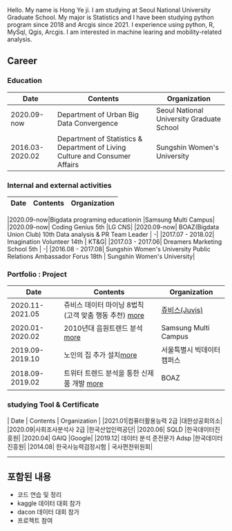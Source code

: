 

Hello. My name is Hong Ye ji. I am studying at Seoul National University Graduate School.
My major is Statistics and I have been studying python program since 2018 and Arcgis since 2021.
I experience using python, R, MySql, Qgis, Arcgis. I am interested in machine learing and mobility-related analysis.


## Career
###  Education 
| Date |  Contents  | Organization |
| ------ | ------ | ------ |
|2020.09-now| Department of Urban Big Data Convergence | Seoul National University Graduate School
|2016.03-2020.02 | Department of Statistics & Department of Living Culture and Consumer Affairs | Sungshin Women's University



###  Internal and external activities
| Date |  Contents  | Organization |
| ------ | ------ | ------ |

|2020.09-now|Bigdata programing educationin |Samsung Multi Campus|
|2020.09-now| Coding Genius 5th |LG CNS|
|2020.09-now| BOAZ(Bigdata Union Club) 10th  Data analysis & PR Team Leader | -|
|2017.07 - 2018.02| Imagination Volunteer 14th | KT&G|
|2017.03 - 2017.06| Dreamers Marketing School 5th   | -|
|2016.08 - 2017.08| Sungshin Women's University Public Relations Ambassador Forus 18th | Sungshin Women's University|


 ###  Portfolio : Project 
| Date |  Contents  | Organization |
| ------ | ------ | ------ |
|2020.11-2021.05| 쥬비스 데이터 마이닝 8법칙 (고객 맞춤 행동 추천) [more](https://drive.google.com/file/d/1swD9Y_UsqDfxHhgw1z5wr9DiWXnb-U8I/view?usp=sharing) |[쥬비스(Juvis)](http://www.juvis.co.kr/lab/index.do#fir_page)|
|2020.01-2020.02| 2010년대 음원트렌드 분석 [more](https://drive.google.com/file/d/1DRFm9XANJaEcEGn0IyS34HTWHqQlg3sy/view?usp=sharing) |Samsung Multi Campus|
|2019.09-2019.10| 노인의 집 추가 설치[more](https://drive.google.com/file/d/1IY-ZfI5TMfic3EBwJspt1qVd9fX8FNJl/view?usp=sharing) | 서울특별시 빅데이터 캠퍼스|
|2018.09-2019.02| 트위터 트렌드 분석을 통한 신제품 개발 [more](https://www.slideshare.net/BOAZbigdata/1-131319946) | BOAZ|


 ###  studying Tool & Certificate
| Date |  Contents  | Organization |
|2021.01|컴퓨터활용능력 2급 |대한상공회의소|
|2020.09|사회조사분석사 2급 |한국산업인력공단|
|2020.06| SQLD |한국데이터진흥원|
|2020.04| GAIQ |Google|
|2019.12| 데이터 분석 준전문가 Adsp |한국데이터진흥원|
|2014.08| 한국사능력검정시험 | 국사편찬위원회|

  
  
----
## 포함된 내용

- 코드 연습 및 정리
- kaggle 데이터 대회 참가
- dacon 데이터 대회 참가
- 프로젝트 참여
